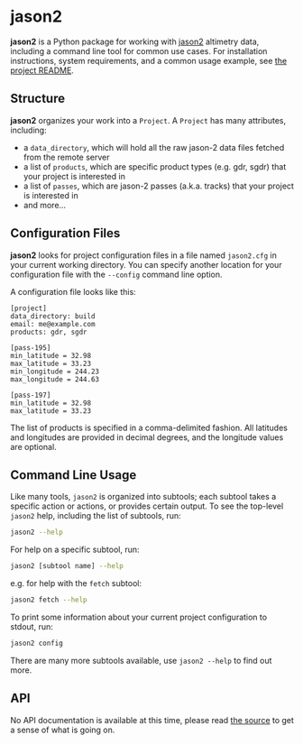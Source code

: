 # jason2

**jason2** is a Python package for working with [jason2](http://www.nasa.gov/mission_pages/ostm/main/) altimetry data, including a command line tool for common use cases.
For installation instructions, system requirements, and a common usage example, see [the project README](https://github.com/gadomski/jason2#readme).


## Structure

**jason2** organizes your work into a `Project`.
A `Project` has many attributes, including:

- a `data_directory`, which will hold all the raw jason-2 data files fetched from the remote server
- a list of `products`, which are specific product types (e.g. gdr, sgdr) that your project is interested in
- a list of `passes`, which are jason-2 passes (a.k.a. tracks) that your project is interested in
- and more...


## Configuration Files

**jason2** looks for project configuration files in a file named `jason2.cfg` in your current working directory.
You can specify another location for your configuration file with the `--config` command line option.

A configuration file looks like this:

```text
[project]
data_directory: build
email: me@example.com
products: gdr, sgdr

[pass-195]
min_latitude = 32.98
max_latitude = 33.23
min_longitude = 244.23
max_longitude = 244.63

[pass-197]
min_latitude = 32.98
max_latitude = 33.23
```

The list of products is specified in a comma-delimited fashion.
All latitudes and longitudes are provided in decimal degrees, and the longitude values are optional.


## Command Line Usage

Like many tools, `jason2` is organized into subtools; each subtool takes a specific action or actions, or provides certain output.
To see the top-level `jason2` help, including the list of subtools, run:

```bash
jason2 --help
```

For help on a specific subtool, run:

```bash
jason2 [subtool name] --help
```

e.g. for help with the `fetch` subtool:

```bash
jason2 fetch --help
```

To print some information about your current project configuration to stdout, run:

```bash
jason2 config
```

There are many more subtools available, use `jason2 --help` to find out more.


## API

No API documentation is available at this time, please read [the source](https://github.com/gadomski/jason2) to get a sense of what is going on.
